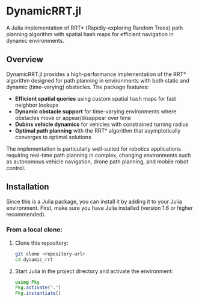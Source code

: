 # DynamicRRT.jl

A Julia implementation of RRT* (Rapidly-exploring Random Trees) path planning algorithm with spatial hash maps for efficient navigation in dynamic environments.

## Overview

DynamicRRT.jl provides a high-performance implementation of the RRT* algorithm designed for path planning in environments with both static and dynamic (time-varying) obstacles. The package features:

- **Efficient spatial queries** using custom spatial hash maps for fast neighbor lookups
- **Dynamic obstacle support** for time-varying environments where obstacles move or appear/disappear over time
- **Dubins vehicle dynamics** for vehicles with constrained turning radius
- **Optimal path planning** with the RRT* algorithm that asymptotically converges to optimal solutions

The implementation is particularly well-suited for robotics applications requiring real-time path planning in complex, changing environments such as autonomous vehicle navigation, drone path planning, and mobile robot control.

## Installation

Since this is a Julia package, you can install it by adding it to your Julia environment. First, make sure you have Julia installed (version 1.6 or higher recommended).

### From a local clone:

1. Clone this repository:
   ```bash
   git clone <repository-url>
   cd dynamic_rrt
   ```

2. Start Julia in the project directory and activate the environment:
   ```julia
   using Pkg
   Pkg.activate(".")
   Pkg.instantiate()
   ```
